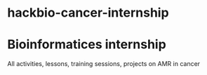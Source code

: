 # hackbio-cancer-internship
# Bioinformatices internship
All activities, lessons, training sessions, projects on AMR in cancer
